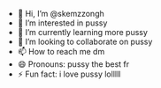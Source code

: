 - 👋 Hi, I’m @skemzzongh
- 👀 I’m interested in pussy 
- 🌱 I’m currently learning more pussy 
- 💞️ I’m looking to collaborate on pussy
- 📫 How to reach me dm
- 😄 Pronouns: pussy the best fr
- ⚡ Fun fact: i love pussy lolllll
